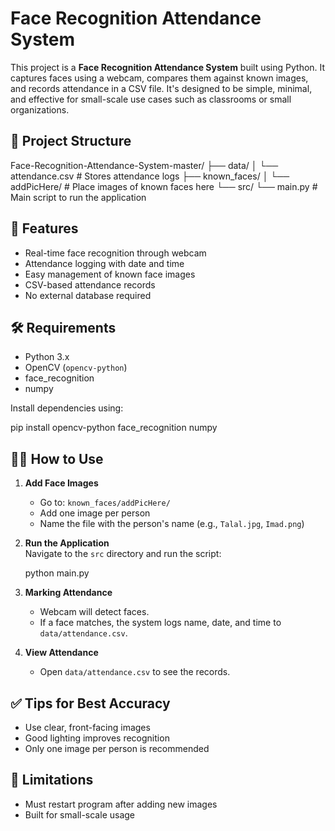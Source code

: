# Face Recognition Attendance System

This project is a **Face Recognition Attendance System** built using Python. It captures faces using a webcam, compares them against known images, and records attendance in a CSV file. It's designed to be simple, minimal, and effective for small-scale use cases such as classrooms or small organizations.

## 📁 Project Structure

Face-Recognition-Attendance-System-master/
├── data/
│ └── attendance.csv # Stores attendance logs
├── known_faces/
│ └── addPicHere/ # Place images of known faces here
└── src/
└── main.py # Main script to run the application

## 🚀 Features

- Real-time face recognition through webcam  
- Attendance logging with date and time  
- Easy management of known face images  
- CSV-based attendance records  
- No external database required  

## 🛠 Requirements

- Python 3.x  
- OpenCV (`opencv-python`)  
- face_recognition  
- numpy  

Install dependencies using:

pip install opencv-python face_recognition numpy

## 🧑‍🏫 How to Use

1. **Add Face Images**  
   - Go to: `known_faces/addPicHere/`  
   - Add one image per person  
   - Name the file with the person's name (e.g., `Talal.jpg`, `Imad.png`)  

2. **Run the Application**  
   Navigate to the `src` directory and run the script:  

   python main.py

3. **Marking Attendance**  
   - Webcam will detect faces.  
   - If a face matches, the system logs name, date, and time to `data/attendance.csv`.

4. **View Attendance**  
   - Open `data/attendance.csv` to see the records.

## ✅ Tips for Best Accuracy

- Use clear, front-facing images  
- Good lighting improves recognition  
- Only one image per person is recommended  

## 📌 Limitations

- Must restart program after adding new images  
- Built for small-scale usage  
